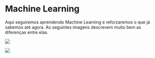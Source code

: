# Machine Learning


Aqui seguiremos aprendendo Machine Learning e reforzaremos o que já sabemos até agora. As seguintes imagens descrevem muito bem as diferenças entre elas. 

![](https://docs.microsoft.com/pt-br/azure/machine-learning/media/concept-deep-learning-vs-machine-learning/ai-vs-machine-learning-vs-deep-learning.png)


![](./pics/fe.png)

